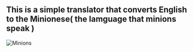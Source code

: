 ## This is a simple translator that converts English to the Minionese( the lamguage that minions speak )

![Minions](https://cdn0.iconfinder.com/data/icons/famous-character-vol-1-colored/48/JD-06-512.png)
